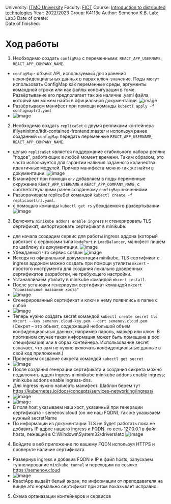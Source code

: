 University: [ITMO University](https://itmo.ru/ru/)
Faculty: [FICT](https://fict.itmo.ru)
Course: [Introduction to distributed technologies](https://github.com/itmo-ict-faculty/introduction-to-distributed-technologies)
Year: 2022/2023
Group: К4113с
Author: Semenov K.B.
Lab: Lab3
Date of create:   
Date of finished: 
# Ход работы
1. Необходимо создать `configMap` с переменными: `REACT_APP_USERNAME`, `REACT_APP_COMPANY_NAME`.
- `configMap`- объект API, используемый для хранения неконфиденциальных данных в парах ключ-значение. Поды могут использовать ConfigMap как переменные среды, аргументы командной строки или как файлы конфигурации в томе. Развёртывание его предполагает так же наличие .yaml файла, который мы можем найти в официальной документации.
![image](https://user-images.githubusercontent.com/121423344/209566895-e0ae1586-a979-425f-9ca9-991b75ea84e7.png)
- Развёртываем манифест при помощи команды `kubectl apply -f configmaplr3.yaml`
- ![image](https://user-images.githubusercontent.com/121423344/209568107-a690fc3b-cf4e-41c5-9311-b973183596de.png)
2. Необходимо создать `replicaSet` с двумя репликами контейнера ifilyaninitmo/itdt-contained-frontend:master и используя ранее созданный `configMap` передать переменные `REACT_APP_USERNAME`, `REACT_APP_COMPANY_NAME`.
- целью `replicaSet` является поддержание стабильного набора реплик "подов", работающих в любой момент времени. Таким образом, это часто используется для гарантии наличия заданного количества идентичных модулей. Пример манифеста можно так же найти в документации.
![image](https://user-images.githubusercontent.com/121423344/209571542-fafd94a2-cff6-491b-aef8-5b98afa150fa.png)
- В манифест при помощи `env` добавляем в поды переменные окружение `REACT_APP_USERNAME` и `REACT_APP_COMPANY_NAME`, с соответствующими ранее созданному `configMap` значениями.
- Разворачиваем replicaSet командой `kubectl create -f replicasetlr3.yaml`.
- с помощью команды `kubectl get rs` убеждаемся в развертывании ![image](https://user-images.githubusercontent.com/121423344/209644448-fc91de9e-eb31-431b-b06e-d2688e01286a.png)
3. Включить `minikube addons enable ingress` и сгенерировать TLS сертификат, импортировать сертификат в minikube.
- для начала создадим сервис для работы ingress аддона (который работает с сервисами типа `NodePort` и `LoadBalancer`, манифест пишём по шаблону из документации.
![image](https://user-images.githubusercontent.com/121423344/209572937-c42f7d07-fea9-43c3-b90c-0660557ac865.png)
- Убеждаемся что сервис создан ![image](https://user-images.githubusercontent.com/121423344/209644154-21465d0d-480d-4d10-b689-762cc2f057e8.png)
- Исходя из официальной документации minikube, TLS сертификат с ingress аддоном можно создать при помощи утилиты `mkcert` - простого инструмента для создания локально доверенных сертификатов разработки, не требующего настройки.
- Устанавливаем утилиту в minikube командой `mkcert install`.
- После установки генерируем сертификат командой `mkcert "произвольное название хоста"`
- ![image](https://user-images.githubusercontent.com/121423344/209646741-938a2842-514d-4ee1-abe7-fa0948302258.png)
- Сгенерированный сертификат и ключ к нему появились в папке с лабой
- ![image](https://user-images.githubusercontent.com/121423344/209646224-12d34434-f91e-4f96-a8d2-f41a0f9db44e.png)
- Теперь нужно создать secret командой `kubectl create secret tls mkcert --key semenov.cloud-key.pem --cert semenov.cloud.pem` (Секрет – это объект, содержащий небольшой объем конфиденциальных данных, например пароль, маркер или ключ. В противном случае такая информация может быть помещена в pod спецификация или в образ контейнера. Использование secret означает, что вам не нужно включать конфиденциальные данные в свой код приложения.)
- Проверяем создание сикрета командой `kubectl get secret`
- ![image](https://user-images.githubusercontent.com/121423344/209646921-82f4833e-9753-4507-9c83-a1ff6b1c7c63.png)
- После создания генерации сертификата и создания сикрета можно подключить аддон ingress в minikube
minikube addons enable ingress; 
minikube addons enable ingress-dns.
- Для ingress нужно написать манифест. Шаблон берём тут https://kubernetes.io/docs/concepts/services-networking/ingress/
- ![image](https://user-images.githubusercontent.com/121423344/209647900-ccf463b6-5ff7-4eff-8920-ebf1045dd296.png)
- ![image](https://user-images.githubusercontent.com/121423344/209648650-0f8fcdb5-c12b-45ac-ae92-75def7badff9.png)
- В поля host указываем наш хост, указанный при генерации сертификата - semenov.cloud (он же наш FQDN), так же указываем нужный secretName
- По информации из документации TLS не будет работать пока не добавить IP адрес нашего ingress и FQDN, то есть 127.0.0.1 в файл hosts, лежащий в C:\Windows\System32\drivers\etc
![image](https://user-images.githubusercontent.com/121423344/209648396-860c4738-9b8c-48b6-ade8-9abb1ed30a76.png)
4. Войдите в веб приложение по вашему FQDN используя HTTPS и проверьте наличие сертификата.
- Развернув ingress и добавив FQDN и IP в файл hosts, запускаем туннелирование `minikube tunnel` и переходим по ссылке https://semenov.cloud
- ![image](https://user-images.githubusercontent.com/121423344/209717149-d4670797-0129-4a65-b657-12bf009e1d4e.png)
- ReactApp выдаёт белый экран, по информации от преподавателя на винде это нормально сертификат при этом показывает исправно.
5. Схема органазации контейнеров и сервисов

